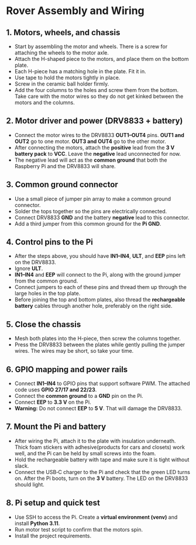 # Rover Assembly and Wiring

## 1. Motors, wheels, and chassis

* Start by assembling the motor and wheels. There is a screw for attaching the wheels to the motor axle.
* Attach the H-shaped piece to the motors, and place them on the bottom plate.
* Each H-piece has a matching hole in the plate. Fit it in.
* Use tape to hold the motors tightly in place.
* Screw in the ceramic ball holder firmly.
* Add the four columns to the holes and screw them from the bottom. Take care with the motor wires so they do not get kinked between the motors and the columns.

## 2. Motor driver and power (DRV8833 + battery)

* Connect the motor wires to the DRV8833 **OUT1–OUT4** pins. **OUT1 and OUT2** go to one motor. **OUT3 and OUT4** go to the other motor.
* After connecting the motors, attach the **positive** lead from the **3 V battery pack** to **VCC**. Leave the **negative** lead unconnected for now.
* The negative lead will act as the **common ground** that both the Raspberry Pi and the DRV8833 will share.

## 3. Common ground connector

* Use a small piece of jumper pin array to make a common ground connector.
* Solder the tops together so the pins are electrically connected.
* Connect DRV8833 **GND** and the battery **negative** lead to this connector.
* Add a third jumper from this common ground for the **Pi GND**.

## 4. Control pins to the Pi

* After the steps above, you should have **IN1–IN4**, **ULT**, and **EEP** pins left on the DRV8833.
* Ignore **ULT**.
* **IN1–IN4** and **EEP** will connect to the Pi, along with the ground jumper from the common ground.
* Connect jumpers to each of these pins and thread them up through the large holes in the top plate.
* Before joining the top and bottom plates, also thread the **rechargeable battery** cables through another hole, preferably on the right side.

## 5. Close the chassis

* Mesh both plates into the H-piece, then screw the columns together.
* Press the DRV8833 between the plates while gently pulling the jumper wires. The wires may be short, so take your time.

## 6. GPIO mapping and power rails

* Connect **IN1–IN4** to GPIO pins that support software PWM. The attached code uses **GPIO 27/17 and 22/23**.
* Connect the **common ground** to a **GND** pin on the Pi.
* Connect **EEP** to **3.3 V** on the Pi.
* **Warning:** Do not connect **EEP** to **5 V**. That will damage the DRV8833.

## 7. Mount the Pi and battery

* After wiring the Pi, attach it to the plate with insulation underneath. Thick foam stickers with adhesive(products for cars and closets) work well, and the Pi can be held by small screws into the foam.
* Hold the rechargeable battery with tape and make sure it is tight without slack.
* Connect the USB‑C charger to the Pi and check that the green LED turns on. After the Pi boots, turn on the **3 V** battery. The LED on the DRV8833 should light.

## 8. Pi setup and quick test

* Use SSH to access the Pi. Create a **virtual environment (venv)** and install **Python 3.11**.
* Run motor test script to confirm that the motors spin.
* Install the project requirements.
